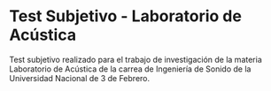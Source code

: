 # Test Subjetivo - Laboratorio de Acústica

Test subjetivo realizado para el trabajo de investigación de la materia
Laboratorio de Acústica de la carrea de Ingeniería de Sonido de la Universidad
Nacional de 3 de Febrero.
